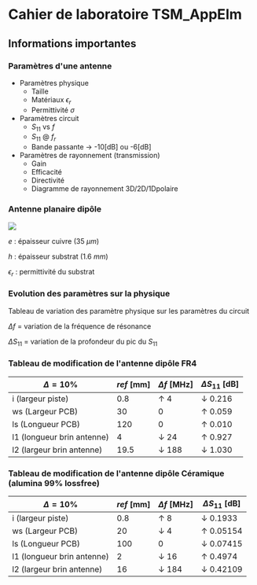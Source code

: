 # Cahier de laboratoire TSM_AppElm

## Informations importantes

### Paramètres d'une antenne

- Paramètres physique
  - Taille
  - Matériaux $\epsilon_r$ 
  - Permittivité $\sigma$ 
- Paramètres circuit
  - $S_{11}$ vs $f$
  - $S_{11}$ @ $f_r$
  - Bande passante -> -10[dB] ou -6[dB]
- Paramètres de rayonnement (transmission)
  - Gain
  - Efficacité
  - Directivité
  - Diagramme de rayonnement 3D/2D/1Dpolaire

### Antenne planaire dipôle

![](C:\MASTER\Soft\Labo_SIM\Github\TSMAppElm_Labo02\Figures\dimensions.png)

$e$ : épaisseur cuivre ($35$ $\mu m$)

$h$ : épaisseur substrat ($1.6$ $mm$)

$\epsilon_r$ : permittivité du substrat 

### Evolution des paramètres sur la physique

Tableau de variation des paramètre physique sur les paramètres du circuit

$\Delta f$ = variation de la fréquence de résonance

$\Delta S_{11}$ = variation de la profondeur du pic du $S_{11}$ 

### Tableau de modification de l'antenne dipôle FR4

| $\Delta = 10\%$            | $ref$ [mm] | $\Delta f$ [MHz] | $\Delta S_{11}$ [dB] |
| -------------------------- | ---------- | ---------------- | -------------------- |
| i (largeur piste)          | 0.8        | $\uparrow$ 4     | $\downarrow$ 0.216   |
| ws (Largeur PCB)           | 30         | 0                | $\uparrow$ 0.059     |
| ls (Longueur PCB)          | 120        | 0                | $\uparrow$ 0.010     |
| l1 (longueur brin antenne) | 4          | $\downarrow$ 24  | $\uparrow$ 0.927     |
| l2 (largeur brin antenne)  | 19.5       | $\downarrow$ 188 | $\downarrow$ 1.030   |
### Tableau de modification de l'antenne dipôle Céramique (alumina 99% lossfree)

| $\Delta = 10\%$            | $ref$ [mm] | $\Delta f$ [MHz] | $\Delta S_{11}$ [dB] |
| -------------------------- | ---------- | ---------------- | -------------------- |
| i (largeur piste)          | 0.8        | $\uparrow$ 8     | $\downarrow$ 0.1933  |
| ws (Largeur PCB)           | 20         | $\downarrow$ 4   | $\uparrow$ 0.05154   |
| ls (Longueur PCB)          | 100        | 0                | $\downarrow$ 0.07415 |
| l1 (longueur brin antenne) | 2          | $\downarrow$ 16  | $\uparrow$ 0.4974    |
| l2 (largeur brin antenne)  | 16         | $\downarrow$ 184 | $\downarrow$ 0.42109 |